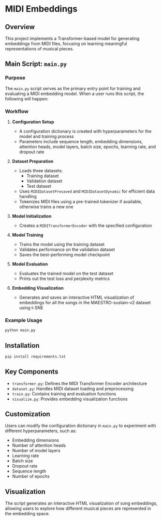 # MIDI Embeddings

## Overview

This project implements a Transformer-based model for generating embeddings from MIDI files, focusing on learning meaningful representations of musical pieces.

## Main Script: `main.py`

### Purpose
The `main.py` script serves as the primary entry point for training and evaluating a MIDI embedding model. When a user runs this script, the following will happen:

### Workflow
1. **Configuration Setup**
   - A configuration dictionary is created with hyperparameters for the model and training process
   - Parameters include sequence length, embedding dimensions, attention heads, model layers, batch size, epochs, learning rate, and dropout rate

2. **Dataset Preparation**
   - Loads three datasets:
     - Training dataset
     - Validation dataset
     - Test dataset
   - Uses `MIDIDatasetPresaved` and `MIDIDatasetDynamic` for efficient data handling
   - Tokenizes MIDI files using a pre-trained tokenizer if available, otherwise trains a new one

3. **Model Initialization**
   - Creates a `MIDITransformerEncoder` with the specified configuration

4. **Model Training**
   - Trains the model using the training dataset
   - Validates performance on the validation dataset
   - Saves the best-performing model checkpoint

5. **Model Evaluation**
   - Evaluates the trained model on the test dataset
   - Prints out the test loss and perplexity metrics

6. **Embedding Visualization**
   - Generates and saves an interactive HTML visualization of embeddings for all the songs in the MAESTRO-sustain-v2 dataset using t-SNE

### Example Usage
```bash
python main.py
```

## Installation
```bash
pip install requirements.txt
```

## Key Components
- `transformer.py`: Defines the MIDI Transformer Encoder architecture
- `dataset.py`: Handles MIDI dataset loading and preprocessing
- `train.py`: Contains training and evaluation functions
- `visualize.py`: Provides embedding visualization functions

## Customization
Users can modify the configuration dictionary in `main.py` to experiment with different hyperparameters, such as:
- Embedding dimensions
- Number of attention heads
- Number of model layers
- Learning rate
- Batch size
- Dropout rate
- Sequence length
- Number of epochs

## Visualization
The script generates an interactive HTML visualization of song embeddings, allowing users to explore how different musical pieces are represented in the embedding space.

